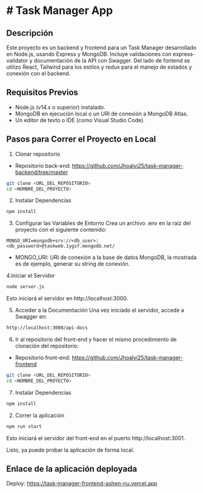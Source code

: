 # # Task Manager App

## Descripción

Este proyecto es un backend y frontend para un Task Manager desarrollado en Node.js, usando Express y MongoDB. Incluye validaciones con express-validator y documentación de la API con Swagger. Del lado de fontend se utilizo React, Tailwind para los estilos y redux para el manejo de estados y conexión con el backend.

## Requisitos Previos

- Node.js (v14.x o superior) instalado.
- MongoDB en ejecución local o un URI de conexión a MongoDB Atlas.
- Un editor de texto o IDE (como Visual Studio Code).

## Pasos para Correr el Proyecto en Local

1. Clonar repositorio 
- Repositorio back-end: https://github.com/Jhoalvi25/task-manager-backend/tree/master


```bash
git clone <URL_DEL_REPOSITORIO>
cd <NOMBRE_DEL_PROYECTO>
```
2. Instalar Dependencias

```bash
npm install
```

3. Configurar las Variables de Entorno Crea un archivo .env en la raíz del proyecto con el siguiente contenido:
 
```plaintext
MONGO_URI=mongodb+srv://<db_user>:<db_password>@taskweb.1ygsf.mongodb.net/
```
- MONGO_URI: URI de conexión a la base de datos MongoDB, la mostrada es de ejemplo, generar su string de conexión.

4.Iniciar el Servidor

```bash
node server.js
```
Esto iniciará el servidor en http://localhost:3000.

5. Acceder a la Documentación Una vez iniciado el servidor, accede a Swagger en:

```bash
http://localhost:3000/api-docs
```

6. Ir al repositorio del front-end y hacer el mismo procedimiento de clonación del repositorio:

- Repositorio front-end: https://github.com/Jhoalvi25/task-manager-frontend

```bash
git clone <URL_DEL_REPOSITORIO>
cd <NOMBRE_DEL_PROYECTO>
```

7. Instalar Dependencias

```bash
npm install
```

2. Correr la aplicación

```bash
npm run start
```
Esto iniciará el servidor del front-end en el puerto http://localhost:3001.

Listo, ya puede probar la aplicación de forma local.

## Enlace de la aplicación deployada

Deploy: https://task-manager-frontend-ashen-nu.vercel.app





